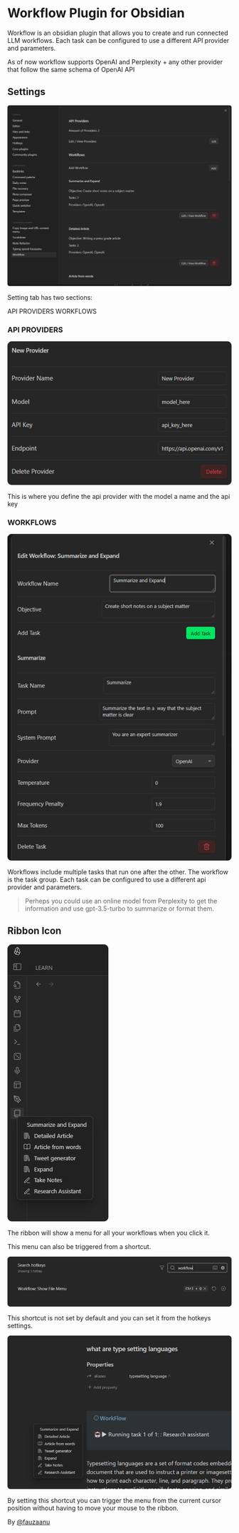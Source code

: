 # Workflow Plugin for Obsidian

Workflow is an obsidian plugin that allows you to create and run connected LLM workflows. Each task can be configured to use a different API provider and parameters.

As of now workflow supports OpenAI and Perplexity + any other provider that follow the same schema of OpenAI API

## Settings

![](.README_images/6024915d.png)

Setting tab has two sections:

API PROVIDERS
WORKFLOWS

### API PROVIDERS

![](.README_images/202f8dc5.png)

This is where you define the api provider with the model a name and the api key

### WORKFLOWS

![](.README_images/69614a3a.png)

Workflows include multiple tasks that run one after the other. The workflow is the task group. Each task can be configured to use a different api provider and parameters.

> Perheps you could use an online model from Perplexity to get the information and use gpt-3.5-turbo to summarize or format them.

## Ribbon Icon

![](.README_images/f0ea43ca.png)

The ribbon will show a menu for all your workflows when you click it.

This menu can also be triggered from a shortcut.

![](.README_images/ce9b7cb0.png)

This shortcut is not set by default and you can set it from the hotkeys settings.

![](.README_images/f4b392e2.png)

By setting this shortcut you can trigger the menu from the current cursor position without having to move your mouse to the ribbon.

By [@fauzaanu](https://t.me/fauzaanu)

